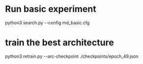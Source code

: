 # Run basic experiment
python3 search.py --config md_basic.cfg

# train the best architecture
python3 retrain.py --arc-checkpoint ./checkpoints/epoch_49.json
